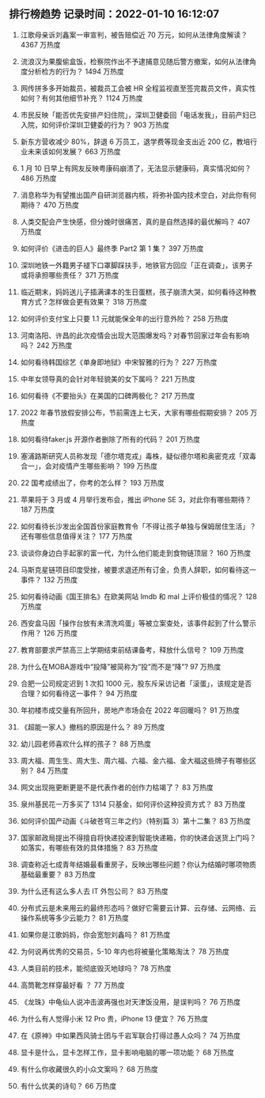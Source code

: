 
## 排行榜趋势 记录时间：2022-01-10 16:12:07
  
  1. 江歌母亲诉刘鑫案一审宣判，被告赔偿近 70 万元，如何从法律角度解读？ 4367 万热度
    
  2. 流浪汉为果腹偷盒饭，检察院作出不予逮捕意见随后警方撤案，如何从法律角度分析检方的行为？ 1494 万热度
    
  3. 网传拼多多开始裁员，被裁员工会被 HR 全程监视直至签完裁员文件，真实性如何？有何其他细节补充？ 1124 万热度
    
  4. 市民反映「能否优先安排产妇住院」，深圳卫健委回「电话发我」，目前产妇已入院，如何评价深圳卫健委的行为？ 903 万热度
    
  5. 新东方营收减少 80%，辞退 6 万员工，退学费等现金支出近 200 亿，教培行业未来该如何发展？ 663 万热度
    
  6. 1 月 10 日早上有网友反映粤康码崩溃了，无法显示健康码，真实情况如何？ 486 万热度
    
  7. 消息称华为有望推出国产自研浏览器内核，将弥补国内技术空白，对此你有何期待？ 470 万热度
    
  8. 人类交配会产生快感，但分娩时很痛苦，真的是自然选择的最优解吗？ 407 万热度
    
  9. 如何评价《进击的巨人》最终季 Part2 第 1 集？ 397 万热度
    
  10. 深圳地铁一外籍男子褪下口罩脚踩扶手，地铁官方回应「正在调查」，该男子或将承担哪些责任？ 371 万热度
    
  11. 临近期末，妈妈送儿子插满课本的生日蛋糕，孩子崩溃大哭，如何看待这种教育方式？怎样做会更有效果？ 318 万热度
    
  12. 如何评价支付宝上只要 1.1 元就能保全年的出行意外险？ 258 万热度
    
  13. 河南洛阳、许昌的此次疫情会出现大范围爆发吗？对春节回家过年会有影响吗？ 242 万热度
    
  14. 如何看待韩国综艺《单身即地狱》中宋智雅的行为？ 227 万热度
    
  15. 中年女领导真的会针对年轻貌美的女下属吗？ 221 万热度
    
  16. 如何看待《不要抬头》在美国的口碑两极化？ 217 万热度
    
  17. 2022 年春节放假安排公布，节前需连上七天，大家有哪些假期安排？ 205 万热度
    
  18. 如何看待faker.js 开源作者删除了所有的代码？ 201 万热度
    
  19. 塞浦路斯研究人员称发现「德尔塔克戎」毒株，疑似德尔塔和奥密克戎「双毒合一」，会对疫情产生哪些影响？ 199 万热度
    
  20. 22 国考成绩出了，你考的怎么样？ 193 万热度
    
  21. 苹果将于 3 月或 4 月举行发布会，推出 iPhone SE 3，对此你有哪些期待？ 187 万热度
    
  22. 如何看待长沙发出全国首份家庭教育令「不得让孩子单独与保姆居住生活」？还有哪些信息值得关注？ 177 万热度
    
  23. 谈谈你身边白手起家的富一代，为什么他们能走到食物链顶层？ 160 万热度
    
  24. 马斯克星链项目印度受挫，被要求退还所有订金，负责人辞职，如何看待这一事件？ 132 万热度
    
  25. 如何看待动画《国王排名》在欧美网站 Imdb 和 mal 上评价极佳的情况？ 128 万热度
    
  26. 西安盒马因「操作台放有未清洗鸡蛋」等被立案查处，该事件起到了什么警示作用？ 126 万热度
    
  27. 教育部要求严禁高三上学期结束前结课备考，释放什么信号？ 109 万热度
    
  28. 为什么在MOBA游戏中“投降”被简称为“投”而不是“降”? 97 万热度
    
  29. 合肥一公司规定迟到 1 次扣 1000 元，股东斥采访记者「滚蛋」，该规定是否合理？如何看待这一事件？ 94 万热度
    
  30. 年初楼市成交量有所回升，房地产市场会在 2022 年回暖吗？ 91 万热度
    
  31. 《超能一家人》撤档的原因是什么？ 89 万热度
    
  32. 幼儿园老师喜欢什么样的孩子？ 88 万热度
    
  33. 周大福、周生生、周大生、周六福、六福、金六福、金大福这些牌子有哪些区别？ 84 万热度
    
  34. 网文出现拖更断更是不是代表作者的创作力枯竭了？ 83 万热度
    
  35. 泉州基民花一万多买了 1314 只基金，如何评价这种投资方式？ 83 万热度
    
  36. 如何评价国产动画《斗破苍穹三年之约》（特别篇 3）第十二集？ 83 万热度
    
  37. 国家邮政局提出不得擅自将快递投递到智能快递箱，你的快递会送货上门吗？如落实，有哪些有效的具体措施？ 83 万热度
    
  38. 调查称近七成青年结婚最看重房子，反映出哪些问题？你认为结婚时哪项物质基础最重要？ 83 万热度
    
  39. 为什么还有这么多人去 IT 外包公司？ 83 万热度
    
  40. 分布式云是未来用云的最终形态吗？做好它需要云计算、云存储、云网络、云操作系统等多少云能力？ 81 万热度
    
  41. 如果你是江歌妈妈，你会宽恕刘鑫吗？ 81 万热度
    
  42. 为何说再优秀的交易员，5-10 年内也将被量化策略淘汰？ 78 万热度
    
  43. 人类目前的技术，能彻底毁灭地球吗？ 78 万热度
    
  44. 高筒靴怎样穿最好看 ？ 77 万热度
    
  45. 《龙珠》中龟仙人说冲击波再强也对天津饭没用，是误判吗？ 76 万热度
    
  46. 为什么有人觉得小米 12 Pro 贵，iPhone 13 便宜？ 76 万热度
    
  47. 在《原神》中如果西风骑士团与千岩军联合打得过愚人众吗？ 74 万热度
    
  48. 显卡是什么，显卡怎样工作，显卡影响电脑的哪一项功能？ 68 万热度
    
  49. 有什么你收藏很久的小众文案吗？ 68 万热度
    
  50. 有什么优美的诗句？ 66 万热度
    